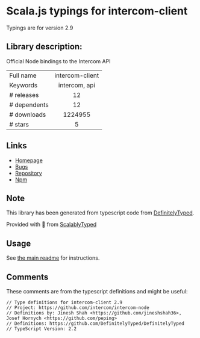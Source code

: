 
# Scala.js typings for intercom-client

Typings are for version 2.9

## Library description:
Official Node bindings to the Intercom API

|                    |                 |
| ------------------ | :-------------: |
| Full name          | intercom-client |
| Keywords           | intercom, api |
| # releases         | 12 |
| # dependents       | 12 |
| # downloads        | 1224955 |
| # stars            | 5 |

## Links
- [Homepage](https://github.com/intercom/intercom-node)
- [Bugs](https://github.com/intercom/intercom-node/issues)
- [Repository](https://github.com/intercom/intercom-node)
- [Npm](https://www.npmjs.com/package/intercom-client)
    


## Note
This library has been generated from typescript code from [DefinitelyTyped](https://definitelytyped.org).

Provided with :purple_heart: from [ScalablyTyped](https://github.com/oyvindberg/ScalablyTyped)

## Usage
See [the main readme](../../readme.md) for instructions.

## Comments

These comments are from the typescript definitions and might be useful:
```
// Type definitions for intercom-client 2.9
// Project: https://github.com/intercom/intercom-node
// Definitions by: Jinesh Shah <https://github.com/jineshshah36>, Josef Hornych <https://github.com/peping>
// Definitions: https://github.com/DefinitelyTyped/DefinitelyTyped
// TypeScript Version: 2.2

```

